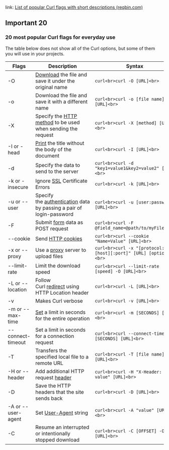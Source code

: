 link: [List of popular Curl flags with short descriptions (reqbin.com)](https://reqbin.com/req/c-skhwmiil/curl-flags-example)

## Important 20

### 20 most popular Curl flags for everyday use

The table below does not show all of the Curl options, but some of them you will use in your projects.

|Flags|Description|Syntax|
|---|---|---|
|-O|[Download](https://reqbin.com/req/c-egazzayq/curl-download-file) the file and save it under the original name|```curl<br>curl -O [URL]<br>```|
|-o|Download the file and save it with a different name|```curl<br>curl -o [file name] [URL]<br>```|
|-X|Specify the [HTTP method](https://reqbin.com/Article/HttpMethods) to be used when sending the request|```curl<br>curl -X [method] [URL]<br>```|
|-I or -head|[Print](https://reqbin.com/req/c-ea0d5rlb/curl-add-header-example) the title without the body of the document|```curl<br>curl -I [URL]<br>```|
|-d|Specify the data to send to the server|```curl<br>curl -d "key1=value1&key2=value2" [URL]<br>```|
|-k or -insecure|Ignore [SSL](https://reqbin.com/req/c-bw1fsypn/curl-ssl-request) Certificate Errors|```curl<br>curl -k [URL]<br>```|
|-u or --user|Specify the [authentication](https://reqbin.com/Article/HttpAuthentication) data by passing a pair of login-password|```curl<br>curl -u [user:password] [URL]<br>```|
|-F|Submit [form](https://reqbin.com/req/c-sma2qrvp/curl-post-form-example) data as POST request|```curl<br>curl -F @field_name=@path/to/myFile<br>```|
|--cookie|Send [HTTP cookies](https://reqbin.com/req/c-bjcj04uw/curl-send-cookies-example)|```curl<br>curl --cookie "Name=Value" [URL]<br>```|
|-x or --proxy|Use a [proxy](https://reqbin.com/req/c-ddxflki5/curl-proxy-server) server to upload files|```curl<br>curl -x "[protocol://][host][:port]" [URL] [options]<br>```|
|--limit-rate|Limit the download speed|```curl<br>curl --limit-rate [speed] -O [URL]<br>```|
|-L or --location|Follow Curl [redirect](https://reqbin.com/req/c-bvijc9he/curl-follow-redirect) using HTTP Location header|```curl<br>curl -L [URL]<br>```|
|-v|Makes Curl verbose|```curl<br>curl -v [URL]<br>```|
|-m or --max-time|[Set](https://reqbin.com/req/c-70cqyayb/curl-timeout) a limit in seconds for the entire operation|```curl<br>curl -m [SECONDS] [URL]<br>```|
|--connect-timeout|Set a limit in seconds for a connection request|```curl<br>curl --connect-timeout [SECONDS] [URL]<br>```|
|-T|Transfers the specified local file to a remote URL|```curl<br>curl -T [file name] [URL]<br>```|
|-H or --header|Add additional HTTP request [header](https://reqbin.com/req/c-ea0d5rlb/curl-add-header-example)|```curl<br>curl -H "X-Header: value" [URL]<br>```|
|-D|Save the HTTP headers that the site sends back|```curl<br>curl -D [URL]<br>```|
|-A or --user-agent|Set [User-Agent](https://reqbin.com/req/c-ekublyqq/curl-user-agent) string|```curl<br>curl -A "value" [URL]<br>```|
|-C|Resume an interrupted or intentionally stopped download|```curl<br>curl -C [OFFSET] -O [URL]<br>```|

